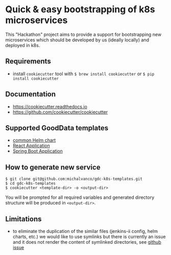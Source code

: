 # Quick & easy bootstrapping of k8s microservices

This "Hackathon" project aims to provide a support for bootstrapping new microservices
which should be developed by us (ideally locally) and deployed in k8s.

## Requirements
 * install `cookiecutter` tool with `$ brew install cookiecutter` or `$ pip install cookiecutter`

## Documentation
 * https://cookiecutter.readthedocs.io
 * https://github.com/cookiecutter/cookiecutter

## Supported GoodData templates
 * [common Helm chart](./helm-chart-template)
 * [React Application](./react-app-template)
 * [Spring Boot Application](./spring-boot-template)


## How to generate new service
```
$ git clone git@github.com:michalvanco/gdc-k8s-templates.git
$ cd gdc-k8s-templates
$ cookiecutter <template-dir> -o <output-dir>
```
You will be prompted for all required variables and generated directory structure will be produced
in `<output-dir>`. 

## Limitations
 * to eliminate the duplication of the similar files (jenkins-ii config, helm charts, etc.) we
 would like to use symlinks but there is currently an issue and it does not
 render the content of symlinked directories, see [github issue](https://github.com/cookiecutter/cookiecutter/issues/865)
